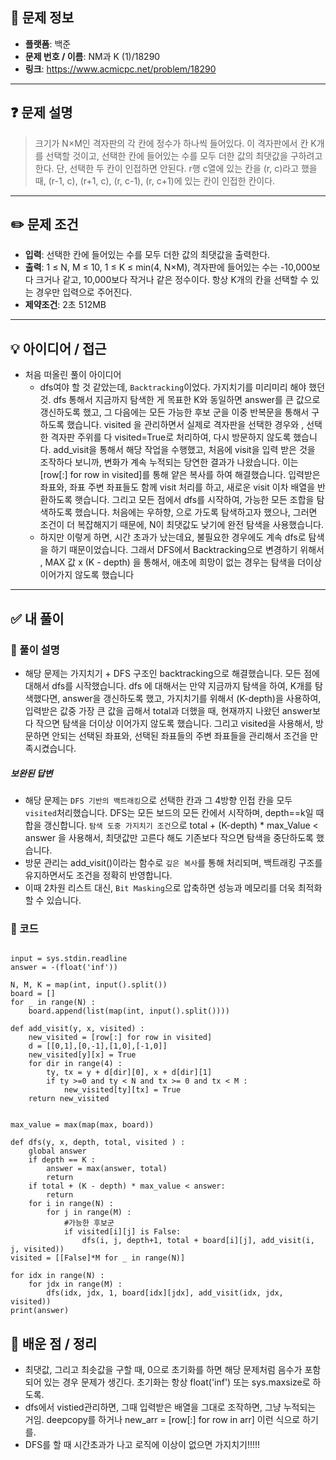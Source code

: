## 📄 문제 정보

- **플랫폼**: 백준
- **문제 번호 / 이름**: NM과 K (1)/18290
- **링크**: https://www.acmicpc.net/problem/18290

---

## ❓ 문제 설명

> 크기가 N×M인 격자판의 각 칸에 정수가 하나씩 들어있다. 이 격자판에서 칸 K개를 선택할 것이고, 선택한 칸에 들어있는 수를 모두 더한 값의 최댓값을 구하려고 한다. 단, 선택한 두 칸이 인접하면 안된다. r행 c열에 있는 칸을 (r, c)라고 했을 때, (r-1, c), (r+1, c), (r, c-1), (r, c+1)에 있는 칸이 인접한 칸이다.

---

## ✏️ 문제 조건

- **입력**: 선택한 칸에 들어있는 수를 모두 더한 값의 최댓값을 출력한다.
- **출력**: 1 ≤ N, M ≤ 10, 1 ≤ K ≤ min(4, N×M), 격자판에 들어있는 수는 -10,000보다 크거나 같고, 10,000보다 작거나 같은 정수이다. 항상 K개의 칸을 선택할 수 있는 경우만 입력으로 주어진다.
- **제약조건**: 2초 512MB

---

## 💡 아이디어 / 접근

- 처음 떠올린 풀이 아이디어
    - dfs여야 할 것 같았는데, `Backtracking`이었다. 가지치기를 미리미리 해야 했던 것. dfs 통해서 지금까지 탐색한 게 목표한 K와 동일하면 answer를 큰 값으로 갱신하도록 했고, 그 다음에는 모든 가능한 후보 군을 이중 반복문을 통해서 구하도록 했습니다. visited 을 관리하면서 실제로 격자판을 선택한 경우와 , 선택한 격자판 주위를 다 visited=True로 처리하여, 다시 방문하지 않도록 했습니다. add_visit을 통해서 해당 작업을 수행했고, 처음에 visit을 입력 받은 것을 조작하다 보니까,  변화가 계속 누적되는 당연한 결과가 나왔습니다. 이는 [row[:] for row in visited]를 통해 얕은 복사를 하여 해결했습니다. 입력받은 좌표와, 좌표 주변 좌표들도 함께 visit 처리를 하고, 새로운 visit 이차 배열을 반환하도록 햇습니다. 그리고 모든 점에서 dfs를 시작하여, 가능한 모든 조합을 탐색하도록 했습니다. 처음에는 우하향, 으로 가도록 탐색하고자 했으나, 그러면 조건이 더 복잡해지기 때문에, N이 최댓값도 낮기에 완전 탐색을 사용했습니다. 
    - 하지만 이렇게 하면, 시간 초과가 났는데요, 불필요한 경우에도 계속 dfs로 탐색을 하기 때문이었습니다. 그래서 DFS에서 Backtracking으로 변경하기 위해서 , MAX 값 x (K - depth) 을 통해서, 애초에 희망이 없는 경우는 탐색을 더이상 이어가지 않도록 했습니다
---

## ✅ 내 풀이

### 🔹 풀이 설명

- 해당 문제는 가지치기 + DFS 구조인 backtracking으로 해결했습니다. 모든 점에 대해서 dfs를 시작했습니다. dfs 에 대해서는 만약 지금까지 탐색을 하여, K개를 탐색했다면, answer을 갱신하도록 했고, 가지치기를 위해서 (K-depth)을 사용하여, 입력받은 값중 가장 큰 값을 곱해서 total과 더했을 때, 현재까지 나왔던 answer보다 작으면 탐색을 더이상 이어가지 않도록 했습니다. 그리고 visited을 사용해서, 방문하면 안되는 선택된 좌표와, 선택된 좌표들의 주변 좌표들을 관리해서 조건을 만족시켰습니다. 

##### 보완된 답변
- 해당 문제는 `DFS 기반의 백트래킹`으로 선택한 칸과 그 4방향 인접 칸을 모두 `visited`처리했습니다. DFS는 모든 보드의 모든 칸에서 시작하며, depth==k일 때 합을 갱신합니다. `탐색 도중 가지치기 조건`으로 total + (K-depth) * max_Value < answer 을 사용해서, 최댓값만 고른다 해도 기존보다 작으면 탐색을 중단하도록 했습니다.
- 방문 관리는 add_visit()이라는 함수로 `깊은 복사`를 통해 처리되며, 백트래킹 구조를 유지하면서도 조건을 정확히 반영합니다. 
- 이때 2차원 리스트 대신, `Bit Masking`으로 압축하면 성능과 메모리를 더욱 최적화 할 수 있습니다.

### 🔹 코드

```import sys

input = sys.stdin.readline
answer = -(float('inf'))

N, M, K = map(int, input().split())
board = []
for _ in range(N) :
    board.append(list(map(int, input().split())))

def add_visit(y, x, visited) :
    new_visited = [row[:] for row in visited]
    d = [[0,1],[0,-1],[1,0],[-1,0]]
    new_visited[y][x] = True
    for dir in range(4) :
        ty, tx = y + d[dir][0], x + d[dir][1]
        if ty >=0 and ty < N and tx >= 0 and tx < M :
            new_visited[ty][tx] = True
    return new_visited


max_value = max(map(max, board))

def dfs(y, x, depth, total, visited ) :
    global answer
    if depth == K :
        answer = max(answer, total)
        return
    if total + (K - depth) * max_value < answer:
        return
    for i in range(N) :
        for j in range(M) :        
            #가능한 후보군
            if visited[i][j] is False:
                dfs(i, j, depth+1, total + board[i][j], add_visit(i, j, visited))
visited = [[False]*M for _ in range(N)]

for idx in range(N) :
    for jdx in range(M) :
        dfs(idx, jdx, 1, board[idx][jdx], add_visit(idx, jdx, visited))
print(answer)
```

## 📝 배운 점 / 정리

-  최댓값, 그리고 최솟값을 구할 때, 0으로 초기화를 하면 해당 문제처럼 음수가 포함되어 있는 경우 문제가 생긴다. 초기화는 항상 float('inf') 또는 sys.maxsize로 하도록.
- dfs에서 vistied관리하면, 그때 입력받은 배열을 그대로 조작하면, 그냥 누적되는 거임. deepcopy를 하거나 new_arr = [row[:] for row in arr] 이런 식으로 하기를.
- DFS를 할 때 시간초과가 나고 로직에 이상이 없으면 가지치기!!!!! 

